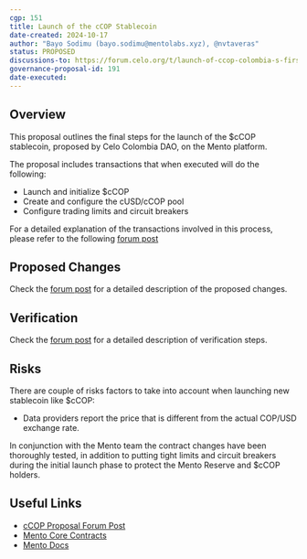 ```yaml
---
cgp: 151
title: Launch of the cCOP Stablecoin
date-created: 2024-10-17
author: "Bayo Sodimu (bayo.sodimu@mentolabs.xyz), @nvtaveras"
status: PROPOSED
discussions-to: https://forum.celo.org/t/launch-of-ccop-colombia-s-first-decentralized-stablecoin/9211
governance-proposal-id: 191
date-executed:
---
```


## Overview

This proposal outlines the final steps for the launch of the $cCOP stablecoin, proposed by Celo Colombia DAO, on the Mento platform.

The proposal includes transactions that when executed will do the following:

- Launch and initialize $cCOP
- Create and configure the cUSD/cCOP pool
- Configure trading limits and circuit breakers

For a detailed explanation of the transactions involved in this process, please refer to the following [forum post](https://forum.celo.org/t/launch-of-ccop-colombia-s-first-decentralized-stablecoin/9211)

## Proposed Changes

Check the [forum post](https://forum.celo.org/t/launch-of-ccop-colombia-s-first-decentralized-stablecoin/9211) for a detailed description of the proposed changes.

## Verification

Check the [forum post](https://forum.celo.org/t/launch-of-ccop-colombia-s-first-decentralized-stablecoin/9211) for a detailed description of verification steps.

## Risks

There are couple of risks factors to take into account when launching new stablecoin like $cCOP:

- Data providers report the price that is different from the actual COP/USD exchange rate.

In conjunction with the Mento team the contract changes have been thoroughly tested, in addition to putting tight limits and circuit breakers during the initial launch phase to protect the Mento Reserve and $cCOP holders.

## Useful Links

- [cCOP Proposal Forum Post](https://forum.celo.org/t/launch-of-ccop-colombia-s-first-decentralized-stablecoin/9211)
- [Mento Core Contracts](https://github.com/mento-protocol/mento-core)
- [Mento Docs](https://docs.mento.org)
